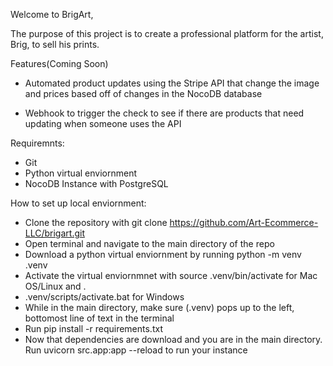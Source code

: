 Welcome to BrigArt,

The purpose of this project is to create a professional platform for the artist, Brig, to sell his prints.


Features(Coming Soon)

* Automated product updates using the Stripe API that change the image and prices based off of changes in the NocoDB database

* Webhook to trigger the check to see if there are products that need updating when someone uses the API

Requiremnts:

* Git
* Python virtual enviornment
* NocoDB Instance with PostgreSQL

How to set up local enviornment:

* Clone the repository with git clone https://github.com/Art-Ecommerce-LLC/brigart.git
* Open terminal and navigate to the main directory of the repo
* Download a python virtual enviornment by running python -m venv .venv
* Activate the virtual enviornmnet with source .venv/bin/activate for Mac OS/Linux and .
* .venv/scripts/activate.bat for Windows
* While in the main directory, make sure (.venv) pops up to the left, bottomost line of text in the terminal
* Run pip install -r requirements.txt
* Now that dependencies are download and you are in the main directory. Run uvicorn src.app:app --reload to run your instance



